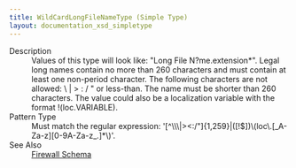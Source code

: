 ```yaml
---
title: WildCardLongFileNameType (Simple Type)
layout: documentation_xsd_simpletype
---
```

<dl>
  <dt>Description</dt>
  <dd>Values of this type will look like: "Long File N?me.extension*".  Legal long names contain no more than 260 characters and must contain at least one non-period character.  The following characters are not allowed: \ | &gt; : / " or less-than.  The name must be shorter than 260 characters.  The value could also be a localization variable with the format !(loc.VARIABLE).</dd>
  <dt>Pattern Type</dt>
  <dd>Must match the regular expression: '[^\\\|&gt;&lt;:/"]{1,259}|([!$])\(loc\.[_A-Za-z][0-9A-Za-z_.]*\)'.</dd>
  <dt>See Also</dt>
  <dd>
    <a href="../firewall">Firewall Schema</a>
  </dd>
</dl>
